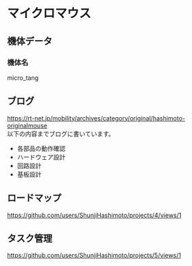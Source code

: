 # マイクロマウス
## 機体データ
### 機体名
micro_tang

## ブログ  
https://rt-net.jp/mobility/archives/category/original/hashimoto-originalmouse  
以下の内容までブログに書いています。
- 各部品の動作確認
- ハードウェア設計
- 回路設計
- 基板設計
## ロードマップ
https://github.com/users/ShunjiHashimoto/projects/4/views/1
## タスク管理
https://github.com/users/ShunjiHashimoto/projects/5/views/1
